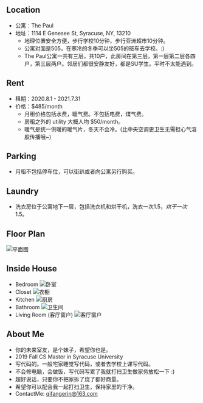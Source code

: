 ## **Location**
* 公寓：The Paul
* 地址：1114 E Genesee St, Syracuse, NY, 13210
  * 地理位置安全方便，步行学校10分钟，步行亚洲超市10分钟。
  * 公寓对面是505，在寒冷的冬季可以坐505的班车去学校。:)
  * The Paul公寓一共有三层，共10户，此房间在第三层。第一层第二层各四户，第三层两户。邻居们都很安静友好，都是SU学生。平时不太能遇到。


## **Rent**
* 租期：2020.8.1 - 2021.7.31
* 价格：$485/month
  * 月租价格包括水费，暖气费。不包括电费，煤气费。
  * 房租之外的 utility 大概人均 $50/month。
  * 暖气是统一供暖的暖气片，冬天不会冷。(比中央空调更卫生无需担心气溶胶传播哦~)


## **Parking**
* 月租不包括停车位，可以街趴或者向公寓另行购买。


## **Laundry**
* 洗衣房位于公寓地下一层，包括洗衣机和烘干机，洗衣一次$1.5，烘干一次$1.5。


## **Floor Plan**
![平面图](https://user-images.githubusercontent.com/38336855/76907639-1f16a580-687d-11ea-92c2-163992e363f2.jpg)

## **Inside House**
* Bedroom
![卧室](https://user-images.githubusercontent.com/38336855/76907699-479e9f80-687d-11ea-944d-cddf49e6472a.jpg)
* Closet
![衣橱](https://user-images.githubusercontent.com/38336855/76907742-6309aa80-687d-11ea-9105-a99645082196.jpg)
* Kitchen
![厨房](https://user-images.githubusercontent.com/38336855/76908048-27bbab80-687e-11ea-89cc-3f305f339b10.jpg)
* Bathroom
![卫生间](https://user-images.githubusercontent.com/38336855/76907792-816fa600-687d-11ea-93d1-d8896a0199ac.jpg)
* Living Room (客厅窗户)
![客厅窗户](https://user-images.githubusercontent.com/38336855/76907969-fc38c100-687d-11ea-8c48-df7b422a5b19.jpg)

## **About Me**
* 你的未来室友，是个妹子，希望你也是。
* 2019 Fall CS Master in Syracuse University
* 写代码的。一般宅家睡觉写代码，或者去学校上课写代码。
* 不会修电脑，会做饭，写代码写累了我就打扫卫生做家务放松一下 :)
* 超好说话，只要你不把家拆了烧了都好商量。
* 希望你可以配合我一起打扫卫生，保持家里的干净。
* ContactMe: qifangerin@163.com
 
